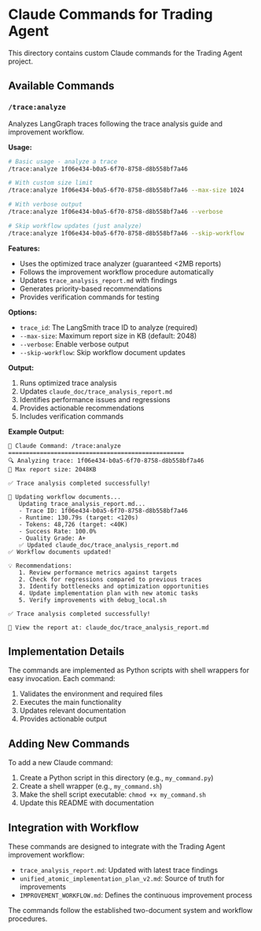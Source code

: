 # Claude Commands for Trading Agent

This directory contains custom Claude commands for the Trading Agent project.

## Available Commands

### `/trace:analyze`

Analyzes LangGraph traces following the trace analysis guide and improvement workflow.

**Usage:**
```bash
# Basic usage - analyze a trace
/trace:analyze 1f06e434-b0a5-6f70-8758-d8b558bf7a46

# With custom size limit
/trace:analyze 1f06e434-b0a5-6f70-8758-d8b558bf7a46 --max-size 1024

# With verbose output
/trace:analyze 1f06e434-b0a5-6f70-8758-d8b558bf7a46 --verbose

# Skip workflow updates (just analyze)
/trace:analyze 1f06e434-b0a5-6f70-8758-d8b558bf7a46 --skip-workflow
```

**Features:**
- Uses the optimized trace analyzer (guaranteed <2MB reports)
- Follows the improvement workflow procedure automatically
- Updates `trace_analysis_report.md` with findings
- Generates priority-based recommendations
- Provides verification commands for testing

**Options:**
- `trace_id`: The LangSmith trace ID to analyze (required)
- `--max-size`: Maximum report size in KB (default: 2048)
- `--verbose`: Enable verbose output
- `--skip-workflow`: Skip workflow document updates

**Output:**
1. Runs optimized trace analysis
2. Updates `claude_doc/trace_analysis_report.md`
3. Identifies performance issues and regressions
4. Provides actionable recommendations
5. Includes verification commands

**Example Output:**
```
🚀 Claude Command: /trace:analyze
==================================================
🔍 Analyzing trace: 1f06e434-b0a5-6f70-8758-d8b558bf7a46
📏 Max report size: 2048KB

✅ Trace analysis completed successfully!

📝 Updating workflow documents...
   Updating trace_analysis_report.md...
   - Trace ID: 1f06e434-b0a5-6f70-8758-d8b558bf7a46
   - Runtime: 130.79s (target: <120s)
   - Tokens: 48,726 (target: <40K)
   - Success Rate: 100.0%
   - Quality Grade: A+
   ✅ Updated claude_doc/trace_analysis_report.md
✅ Workflow documents updated!

💡 Recommendations:
   1. Review performance metrics against targets
   2. Check for regressions compared to previous traces
   3. Identify bottlenecks and optimization opportunities
   4. Update implementation plan with new atomic tasks
   5. Verify improvements with debug_local.sh

✅ Trace analysis completed successfully!

📄 View the report at: claude_doc/trace_analysis_report.md
```

## Implementation Details

The commands are implemented as Python scripts with shell wrappers for easy invocation. Each command:

1. Validates the environment and required files
2. Executes the main functionality
3. Updates relevant documentation
4. Provides actionable output

## Adding New Commands

To add a new Claude command:

1. Create a Python script in this directory (e.g., `my_command.py`)
2. Create a shell wrapper (e.g., `my_command.sh`)
3. Make the shell script executable: `chmod +x my_command.sh`
4. Update this README with documentation

## Integration with Workflow

These commands are designed to integrate with the Trading Agent improvement workflow:

- `trace_analysis_report.md`: Updated with latest trace findings
- `unified_atomic_implementation_plan_v2.md`: Source of truth for improvements
- `IMPROVEMENT_WORKFLOW.md`: Defines the continuous improvement process

The commands follow the established two-document system and workflow procedures.
